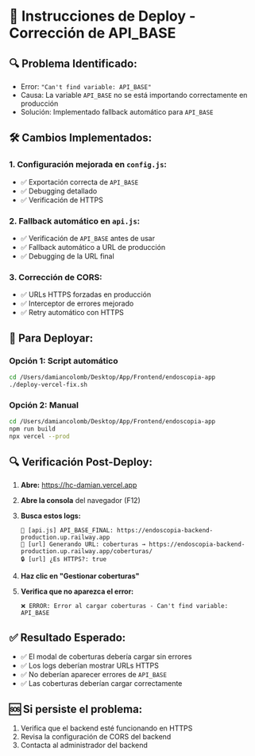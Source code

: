 # 🚀 Instrucciones de Deploy - Corrección de API_BASE

## 🔍 **Problema Identificado:**
- Error: `"Can't find variable: API_BASE"`
- Causa: La variable `API_BASE` no se está importando correctamente en producción
- Solución: Implementado fallback automático para `API_BASE`

## 🛠️ **Cambios Implementados:**

### 1. **Configuración mejorada en `config.js`:**
- ✅ Exportación correcta de `API_BASE`
- ✅ Debugging detallado
- ✅ Verificación de HTTPS

### 2. **Fallback automático en `api.js`:**
- ✅ Verificación de `API_BASE` antes de usar
- ✅ Fallback automático a URL de producción
- ✅ Debugging de la URL final

### 3. **Corrección de CORS:**
- ✅ URLs HTTPS forzadas en producción
- ✅ Interceptor de errores mejorado
- ✅ Retry automático con HTTPS

## 🚀 **Para Deployar:**

### **Opción 1: Script automático**
```bash
cd /Users/damiancolomb/Desktop/App/Frontend/endoscopia-app
./deploy-vercel-fix.sh
```

### **Opción 2: Manual**
```bash
cd /Users/damiancolomb/Desktop/App/Frontend/endoscopia-app
npm run build
npx vercel --prod
```

## 🔍 **Verificación Post-Deploy:**

1. **Abre:** https://hc-damian.vercel.app
2. **Abre la consola** del navegador (F12)
3. **Busca estos logs:**
   ```
   🔧 [api.js] API_BASE_FINAL: https://endoscopia-backend-production.up.railway.app
   🔗 [url] Generando URL: coberturas → https://endoscopia-backend-production.up.railway.app/coberturas/
   🔒 [url] ¿Es HTTPS?: true
   ```

4. **Haz clic en "Gestionar coberturas"**
5. **Verifica que no aparezca el error:**
   ```
   ❌ ERROR: Error al cargar coberturas - Can't find variable: API_BASE
   ```

## ✅ **Resultado Esperado:**
- ✅ El modal de coberturas debería cargar sin errores
- ✅ Los logs deberían mostrar URLs HTTPS
- ✅ No deberían aparecer errores de `API_BASE`
- ✅ Las coberturas deberían cargar correctamente

## 🆘 **Si persiste el problema:**
1. Verifica que el backend esté funcionando en HTTPS
2. Revisa la configuración de CORS del backend
3. Contacta al administrador del backend
